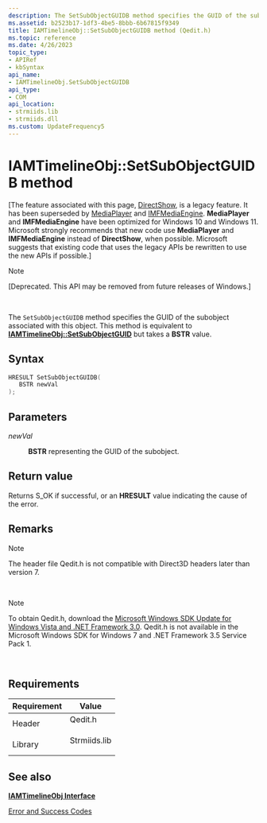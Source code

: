 ```yaml
---
description: The SetSubObjectGUIDB method specifies the GUID of the subobject associated with this object. This method is equivalent to IAMTimelineObj::SetSubObjectGUID but takes a BSTR value.
ms.assetid: b2523b17-1df3-4be5-8bbb-6b67815f9349
title: IAMTimelineObj::SetSubObjectGUIDB method (Qedit.h)
ms.topic: reference
ms.date: 4/26/2023
topic_type: 
- APIRef
- kbSyntax
api_name: 
- IAMTimelineObj.SetSubObjectGUIDB
api_type: 
- COM
api_location: 
- strmiids.lib
- strmiids.dll
ms.custom: UpdateFrequency5
---
```


# IAMTimelineObj::SetSubObjectGUIDB method

\[The feature associated with this page, [DirectShow](/windows/win32/directshow/directshow), is a legacy feature. It has been superseded by [MediaPlayer](/uwp/api/Windows.Media.Playback.MediaPlayer) and [IMFMediaEngine](/windows/win32/api/mfmediaengine/nn-mfmediaengine-imfmediaengine). **MediaPlayer** and **IMFMediaEngine** have been optimized for Windows 10 and Windows 11. Microsoft strongly recommends that new code use **MediaPlayer** and **IMFMediaEngine** instead of **DirectShow**, when possible. Microsoft suggests that existing code that uses the legacy APIs be rewritten to use the new APIs if possible.\]

> [!Note]  
> \[Deprecated. This API may be removed from future releases of Windows.\]

 

The `SetSubObjectGUIDB` method specifies the GUID of the subobject associated with this object. This method is equivalent to [**IAMTimelineObj::SetSubObjectGUID**](iamtimelineobj-setsubobjectguid.md) but takes a **BSTR** value.

## Syntax


```C++
HRESULT SetSubObjectGUIDB(
   BSTR newVal
);
```



## Parameters

<dl> <dt>

*newVal* 
</dt> <dd>

**BSTR** representing the GUID of the subobject.

</dd> </dl>

## Return value

Returns S\_OK if successful, or an **HRESULT** value indicating the cause of the error.

## Remarks

> [!Note]  
> The header file Qedit.h is not compatible with Direct3D headers later than version 7.

 

> [!Note]  
> To obtain Qedit.h, download the [Microsoft Windows SDK Update for Windows Vista and .NET Framework 3.0](https://msdn.microsoft.com/windowsvista/bb980924.aspx). Qedit.h is not available in the Microsoft Windows SDK for Windows 7 and .NET Framework 3.5 Service Pack 1.

 

## Requirements



| Requirement | Value |
|--------------------|-----------------------------------------------------------------------------------------|
| Header<br/>  | <dl> <dt>Qedit.h</dt> </dl>      |
| Library<br/> | <dl> <dt>Strmiids.lib</dt> </dl> |



## See also

<dl> <dt>

[**IAMTimelineObj Interface**](iamtimelineobj.md)
</dt> <dt>

[Error and Success Codes](error-and-success-codes.md)
</dt> </dl>

 

 




